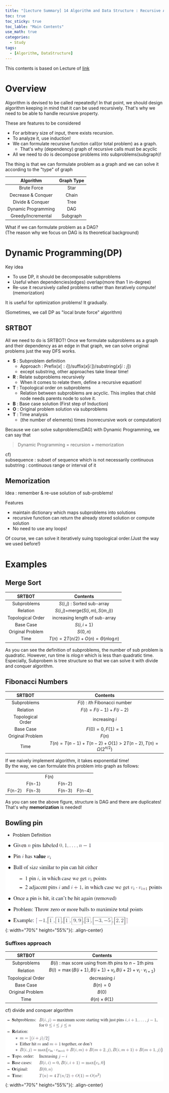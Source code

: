 ```yaml
---
title: "[Lecture Summary] 14 Algorithm and Data Structure : Recursive Algorithm"
toc: true
toc_sticky: true
toc_lable: "Main Contents"
use_math: true
categories:
  - Study
tags:
  - [Algorithm, DataStructure]
---
```


This contents is based on Lecture of [link](https://ocw.mit.edu/courses/6-006-introduction-to-algorithms-spring-2020/pages/syllabus/)

# Overview

Algorithm is devised to be called repeatedly! In that point, we should design algorithm keeping in mind that it can be used recursively. That's why we need to be able to handle recursive property.

These are features to be considered
- For arbitrary size of input, there exists recursion.
- To analyze it, use induction!
- We can formulate recursive function call(or total problem) as a graph.
  - That's why (dependency) graph of recursive calls must be acyclic
- All we need to do is decompose problems into subproblems(subgraph)!

The thing is that we can formulate problem as a graph and we can solve it according to the "type" of graph

|Algorithm|Graph Type|
|:--:|:--:|
|Brute Force|Star|
|Decrease & Conquer|Chain|
|Divide & Conquer|Tree|
|Dynamic Programming|DAG|
|Greedy/Incremental|Subgraph|

What if we can formulate problem as a DAG? <br>
(The reason why we focus on DAG is its theoretical background)

# Dynamic Programming(DP)

Key idea
- To use DP, it should be decomposable subproblems
- Useful when dependencies(edges) overlap(more than 1 in-degree)
- Re-use it recursively called problems rather than iteratively compute!(memorization)

It is useful for optimization problems! It gradually.

(Sometimes, we call DP as "local brute force" algorithm)

## SRTBOT

All we need to do is SRTBOT! Once we formulate subproblems as a graph and their dependency as an edge in that graph, we can solve original problems just the way DFS works.

- **S** : Subproblem definition
  - Approach : Prefix($x[:i]$)/suffix($x[i:]$)/substring($x[i:j]$)
  - except substring, other approaches take linear time!
- **R** : Relate subproblems recursively
  - When it comes to relate them, define a recursive equation!
- **T** : Topological order on subproblems
  - Relation between subproblems are acyclic. This implies that child node needs parents node to solve it.
- **B** : Base case solution (First step of Induction)
- **O** : Original problem solution via subproblems
- **T** : Time analysis
  - (the number of elements) times (nonrecursive work or computation)

Because we can solve subproblems(DAG) with Dynamic Programming, we can say that
> Dynamic Programming = recursion + memorization

cf)<br>
subsequence : subset of sequence which is not necessarily continuous<br>
substring : continuous range or interval of it<br>


## Memorization

Idea : remember & re-use solution of sub-problems!

Features
- maintain dictionary which maps subproblems into solutions
- recursive function can return the already stored solution or compute solution
- No need to use any loops! 

Of course, we can solve it iteratively suing topological order.(Just the way we used before!)

# Examples

## Merge Sort

|SRTBOT|Contents|
|:--:|:--:|
|Subproblems|$S(i,j)$ : Sorted sub-array|
|Relation|$S(i,j)=$merge$(S(i,m),S(m,j))$|
|Topological Order|increasing length of sub-array|
|Base Case|$S(i,i+1)$|
|Original Problem|$S(0,n)$|
|Time|$T(n)=2T(n/2)+O(n)=\Theta(n\log n)$|

As you can see the definition of subproblems, the number of sub problem is quadratic. However, run time is $n\log n$ which is less than quadratic time.<Br>
Especially, Subprobem is tree structure so that we can solve it with divide and conquer algorithm.

## Fibonacci Numbers

|SRTBOT|Contents|
|:--:|:--:|
|Subproblems|$F(i)$ : $i$th Fibonacci number|
|Relation|$F(i)=F(i-1)+F(i-2)$|
|Topological Order|increasing $i$|
|Base Case|$F(0)=0, F(1)=1$|
|Original Problem|$F(n)$|
|Time|$T(n)=T(n-1)+T(n-2) + O(1)>2T(n-2), T(n)=\Omega(2^{n/2})$|

If we naively implement algorithm, it takes exponential time!<br>
By the way, we can formulate this problem into graph as follows:

||||||
|:--:|:--:|:--:|:--:|:--:|
|||F(n)|||
||F(n-1)||F(n-2)||
|F(n-2)|F(n-3)||F(n-3)|F(n-4)|

As you can see the above figure, structure is DAG and there are duplicates! That's why **memorization** is needed!

## Bowling pin

- Problem Definition

![제목](/assets/images/algorithm/14-0.PNG){: width="70%" height="55%"}{: .align-center}

### Suffixes approach

|SRTBOT|Contents|
|:--:|:--:|
|Subproblems|$B(i)$ : max score using from $i$th pins to $n-1$th pins|
|Relation|$B(i)=\max \lbrace B(i+1), B(i+1)+v_i, B(i+2)+v_i\cdot v_{i+1}\rbrace$|
|Topological Order|decreasing $i$|
|Base Case|$B(n)=0$|
|Original Problem|$B(0)$|
|Time|$\theta(n)\times\theta(1)$|

cf) divide and conquer algorithm

![제목](/assets/images/algorithm/14-1.PNG){: width="70%" height="55%"}{: .align-center}
